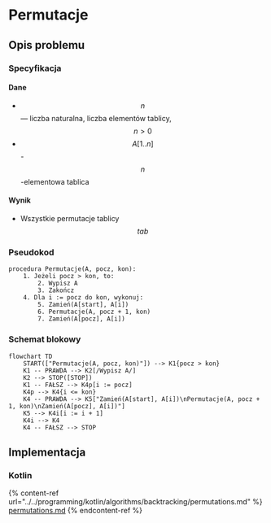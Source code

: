 # Permutacje

## Opis problemu

### Specyfikacja

#### Dane

* $$n$$ — liczba naturalna, liczba elementów tablicy, $$n>0$$
* $$A[1..n]$$ - $$n$$-elementowa tablica 

#### Wynik

* Wszystkie permutacje tablicy $$tab$$

### Pseudokod

```
procedura Permutacje(A, pocz, kon):
    1. Jeżeli pocz > kon, to:
        2. Wypisz A
        3. Zakończ
    4. Dla i := pocz do kon, wykonuj:
        5. Zamień(A[start], A[i])
        6. Permutacje(A, pocz + 1, kon)
        7. Zamień(A[pocz], A[i])
```

### Schemat blokowy

```mermaid
flowchart TD
    START(["Permutacje(A, pocz, kon)"]) --> K1{pocz > kon}
    K1 -- PRAWDA --> K2[/Wypisz A/]
    K2 --> STOP([STOP])
    K1 -- FAŁSZ --> K4p[i := pocz]
    K4p --> K4{i <= kon}
    K4 -- PRAWDA --> K5["Zamień(A[start], A[i])\nPermutacje(A, pocz + 1, kon)\nZamień(A[pocz], A[i])"]
    K5 --> K4i[i := i + 1]
    K4i --> K4
    K4 -- FAŁSZ --> STOP
```

## Implementacja

### Kotlin

{% content-ref url="../../programming/kotlin/algorithms/backtracking/permutations.md" %}
[permutations.md](../../programming/kotlin/algorithms/backtracking/permutations.md)
{% endcontent-ref %}